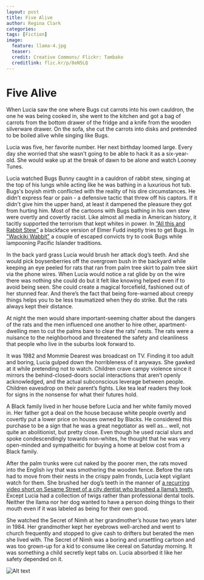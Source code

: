 ```yaml
---
layout: post
title: Five Alive
author: Regina Clark
categories:
tags: [Fiction]
image:
  feature: llama-4.jpg
  teaser:
  credit: Creative Commons/ Flickr: Tambako
  creditlink: flic.kr/p/8eN5LQ
--- 
```


# Five Alive

When Lucia saw the one where Bugs cut carrots into his own cauldron, the one he was being cooked in, she went to the kitchen and got a bag of carrots from the bottom drawer of the fridge and a knife from the wooden silverware drawer. On the sofa, she cut the carrots into disks and pretended to be boiled alive while singing like Bugs. 

Lucia was five, her favorite number. Her next birthday loomed large. Every day she worried that she wasn't going to be able to hack it as a six-year-old. She would wake up at the break of dawn to be alone and watch Looney Tunes. 

Lucia watched Bugs Bunny caught in a cauldron of rabbit stew, singing at the top of his lungs while acting like he was bathing in a luxurious hot tub. Bugs's boyish mirth conflicted with the reality of his dire circumstances. He didn't express fear or pain - a defensive tactic that threw off his captors. If it didn't give him the upper hand, at least it dampened the pleasure they got from hurting him. Most of the cartoons with Bugs bathing in his own stew were overtly and covertly racist. Like almost all media in American history, it tacitly supported the terrorism that kept whites in power. In [“All this and Rabbit Stew”](https://media.giphy.com/media/qZWD5RM67rZfi/giphy.gif) a blackface version of Elmer Fudd ineptly tries to get Bugs. In ["Wackiki Wabbit"](https://www.youtube.com/watch?v=kS6ksEyO_l8) a couple of escaped convicts try to cook Bugs while lampooning Pacific Islander traditions. 

In the back yard grass Lucia would brush her attack dog’s teeth. And she would pick boysenberries off the overgrown bush in the backyard while keeping an eye peeled for rats that ran from palm tree skirt to palm tree skirt via the phone wires. When Lucia would notice a rat glide by on the wire there was nothing she could do but it felt like knowing helped even if to avoid being seen. She could create a magical forcefield, fashioned out of her stunned fear. And there’s the fact that being fore-warned about creepy things helps you to be less traumatized when they do strike. But the rats always kept their distance. 

At night the men would share important-seeming chatter about the dangers of the rats and the men influenced one another to hire other, apartment-dwelling men to cut the palms bare to clear the rats’ nests. The rats were a nuisance to the neighborhood and threatened the safety and cleanliness that people who live in the suburbs look forward to. 

It was 1982 and Mommie Dearest was broadcast on TV. Finding it too adult and boring, Lucia gulped down the horribleness of it anyways. She gawked at it while pretending not to watch. Children crave campy violence since it mirrors the behind-closed-doors social interactions that aren’t openly acknowledged, and the actual subconscious leverage between people. Children eavesdrop on their parent’s fights. Like tea leaf readers they look for signs in the nonsense for what their futures hold. 

A Black family lived in her house before Lucia and her white family moved in. Her father got a deal on the house because white people overtly and covertly put a lower price on houses owned by Blacks. He considered this purchase to be a sign that he was a great negotiator as well as... well, not quite an abolitionist, but pretty close. Even though he used racial slurs and spoke condescendingly towards non-whites, he thought that he was very open-minded and sympatheitic for buying a home at below cost from a Black family.

After the palm trunks were cut naked by the poorer men, the rats moved into the English ivy that was smothering the wooden fence. Before the rats had to move from their nests in the crispy palm fronds, Lucia kept vigilant watch for them. She brushed her dog’s teeth in the manner of [a recurring video short on Sesame Street of a city dentist who brushed a llama’s teeth.](https://www.youtube.com/watch?v=sgkYHhG18uc) Except Lucia had a collection of twigs rather than professional dental tools. Neither the llama nor her dog wanted to have a person doing things to their mouth even if it was labeled as being for their own good. 

She watched the Secret of Nimh at her grandmother’s house two years later in 1984. Her grandmother kept her eyebrows well-arched and went to church frequently and stopped to give cash to drifters but berated the men she lived with. The Secret of Nimh was a boring and unsettling cartoon and was too grown-up for a kid to consume like cereal on Saturday morning. It was something a child secretly kept tabs on. Lucia absorbed it like her safety depended on it. 

![Alt text](https://media.giphy.com/media/qZWD5RM67rZfi/giphy.gif)
